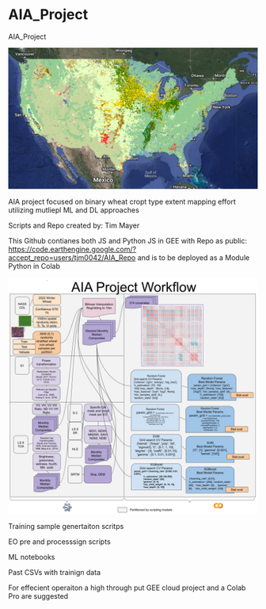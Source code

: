 # AIA_Project
AIA_Project


![](NASS_Crop_type.PNG)

AIA project focused on binary wheat cropt type extent mapping effort utilizing mutliepl ML and DL approaches

Scripts and Repo created by: Tim Mayer

This Github contianes both JS and Python
JS in GEE with Repo as public: https://code.earthengine.google.com/?accept_repo=users/tjm0042/AIA_Repo and is to be deployed as a Module
Python in Colab

![](AIA_Project_workflow.jpg)

Training sample genertaiton scritps

EO pre and processsign scripts

ML notebooks 

Past CSVs with trainign data

For effecient operaiton a high through put GEE cloud project and a Colab Pro are suggested
